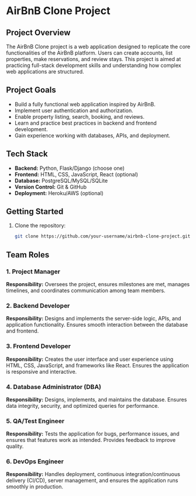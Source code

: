 # AirBnB Clone Project

## Project Overview
The AirBnB Clone project is a web application designed to replicate the core functionalities of the AirBnB platform. Users can create accounts, list properties, make reservations, and review stays. This project is aimed at practicing full-stack development skills and understanding how complex web applications are structured.

## Project Goals
- Build a fully functional web application inspired by AirBnB.
- Implement user authentication and authorization.
- Enable property listing, search, booking, and reviews.
- Learn and practice best practices in backend and frontend development.
- Gain experience working with databases, APIs, and deployment.

## Tech Stack
- **Backend:** Python, Flask/Django (choose one)
- **Frontend:** HTML, CSS, JavaScript, React (optional)
- **Database:** PostgreSQL/MySQL/SQLite
- **Version Control:** Git & GitHub
- **Deployment:** Heroku/AWS (optional)

## Getting Started
1. Clone the repository:
   ```bash
   git clone https://github.com/your-username/airbnb-clone-project.git

## Team Roles

### 1. Project Manager
**Responsibility:** Oversees the project, ensures milestones are met, manages timelines, and coordinates communication among team members.

### 2. Backend Developer
**Responsibility:** Designs and implements the server-side logic, APIs, and application functionality. Ensures smooth interaction between the database and frontend.

### 3. Frontend Developer
**Responsibility:** Creates the user interface and user experience using HTML, CSS, JavaScript, and frameworks like React. Ensures the application is responsive and interactive.

### 4. Database Administrator (DBA)
**Responsibility:** Designs, implements, and maintains the database. Ensures data integrity, security, and optimized queries for performance.

### 5. QA/Test Engineer
**Responsibility:** Tests the application for bugs, performance issues, and ensures that features work as intended. Provides feedback to improve quality.

### 6. DevOps Engineer
**Responsibility:** Handles deployment, continuous integration/continuous delivery (CI/CD), server management, and ensures the application runs smoothly in production.

